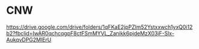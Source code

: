 # CNW
https://drive.google.com/drive/folders/1qFKaE2jpPZlm52Ystxxwch1yxQ0i12b2?fbclid=IwAR0qchcqgpF8ctFSmMYVL_Zanikk6pjdeMzX03jF-Slx-AukqvDPG2MlErU

